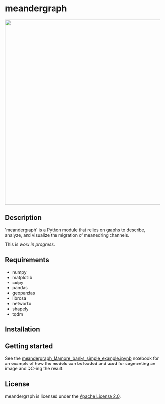 # meandergraph

<img src="https://github.com/zsylvester/meandergraph/blob/main/meander_graph_1.svg" width="600">

## Description

'meandergraph' is a Python module that relies on graphs to describe, analyze, and visualize the migration of meanedring channels.

This is *work in progress*.


## Requirements

- numpy
- matplotlib
- scipy
- pandas
- geopandas
- librosa
- networkx
- shapely
- tqdm

## Installation


## Getting started

See the [meandergraph_Mamore_banks_simple_example.ipynb](https://github.com/zsylvester/meandergraph/blob/main/meandergraph/meandergraph_Mamore_banks_simple_example.ipynb) notebook for an example of how the models can be loaded and used for segmenting an image and QC-ing the result.

## License

meandergraph is licensed under the [Apache License 2.0](https://github.com/zsylvester/meandergraph/blob/master/LICENSE.txt).